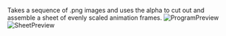 Takes a sequence of .png images and uses the alpha to cut out and assemble a sheet of evenly scaled animation frames.
![ProgramPreview](https://github.com/Chipboard/Seq2Sheet/assets/21075123/690ebe27-afbf-4bdc-be31-8ccf0900319d)
![SheetPreview](https://github.com/Chipboard/Seq2Sheet/assets/21075123/4e92b2a2-d4e3-4d15-977b-17c71521501b)
